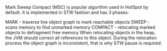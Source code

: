 Mark Sweep Compact (MSC) is popular algorithm used in HotSpot by default. It is implemented in STW fashion and has 3 phases:

MARK - traverse live object graph to mark reachable objects
SWEEP - scans memory to find unmarked memory
COMPACT - relocating marked objects to defragment free memory
When relocating objects in the heap, the JVM should correct all references to this object. During the relocation process the object graph is inconsistent, that is why STW pause is required.
